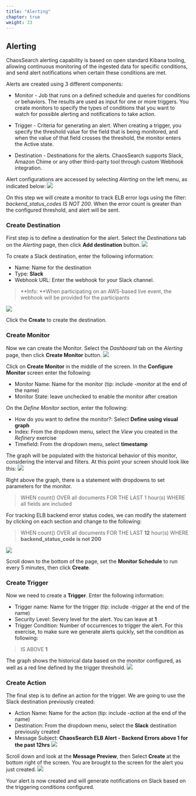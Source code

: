```yaml
---
title: "Alerting"
chapter: true
weight: 33
---
```


## Alerting

ChaosSearch alerting capability is based on open standard Kibana tooling, allowing continuous monitoring of the ingested data for specific conditions, and send alert notifications when certain these conditions are met. 

Alerts are created using 3 different components: 

 - Monitor - Job that runs on a defined schedule and queries for conditions or behaviors. The results are used as input for one or more triggers. You create monitors to specify the types of conditions that you want to watch for possible alerting and notifications to take action.

 - Trigger - Criteria for generating an alert. When creating a trigger, you specify the threshold value for the field that is being monitored, and when the value of that field crosses the threshold, the monitor enters the Active state.

 - Destination - Destinations for the alerts. ChaosSearch supports Slack, Amazon Chime or any other third-party tool through custom Webhook integration.

 Alert configurations are accessed by selecting *Alerting* on the left menu, as indicated below:
![](/images/analytics/kibana_alerting.jpg)

On this step we will create a monitor to track ELB error logs using the filter: *backend\_status\_codes IS NOT 200*. 
When the error count is greater than the configured threshold, and alert will be sent.

### Create Destination

First step is to define a destination for the alert. Select the *Destinations* tab on the *Alerting* page, then click **Add destination** button.
![](/images/analytics/alert_add_destination.jpg)

To create a Slack destination, enter the following information:

- Name: Name for the destination
- Type: **Slack**
- Webhook URL: Enter the webhook for your Slack channel.

> **Info: **When participating on an AWS-based live event, the webhook will be provided for the participants

![](/images/analytics/alert_destination_create.jpg)

Click the **Create** to create the destination.

### Create Monitor

Now we can create the Monitor. Select the *Dashboard* tab on the *Alerting* page, then click **Create Monitor** button.
![](/images/analytics/viewmonitors.jpg)

Click on **Create Monitor** in the middle of the screen. In the **Configure Monitor** screen enter the following:

- Monitor Name: Name for the monitor (tip: include *-monitor* at the end of the name) 
- Monitor State: leave unchecked to enable the monitor after creation

On the *Define Monitor* section, enter the following:

- How do you want to define the monitor?: Select **Define using visual graph**
- Index: From the dropdown menu, select the *View* you created in the *Refinery* exercise
- Timefield: From the dropdown menu, select **timestamp**

The graph will be populated with the historical behavior of this monitor, considering the interval and filters. 
At this point your screen should look like this:
![](/images/analytics/definemonitor.jpg)

Right above the graph, there is a statement with dropdowns to set parameters for the monitor.
> WHEN count() OVER all documents FOR THE LAST 1 hour(s) WHERE all fields are included

For tracking ELB backend error status codes, we can modify the statement by clicking on each section and change to the following:

> WHEN count() OVER all documents FOR THE LAST **12** hour(s) WHERE **backend_status_code is not 200**

![](/images/analytics/monitor_filter.jpg)

Scroll down to the bottom of the page, set the **Monitor Schedule** to run every 5 minutes, then click **Create**. 

### Create Trigger

Now we need to create a **Trigger**. Enter the following information: 

- Trigger name: Name for the trigger (tip: include *-trigger* at the end of the name) 
- Security Level: Severy level for the alert. You can leave at **1**
- Trigger Condition: Number of occurrences to trigger the alert. For this exercise, to make sure we generate alerts quickly, set the condition as following:

> IS ABOVE **1**

The graph shows the historical data based on the monitor configured, as well as a red line defined by the trigger threshold.
![](/images/analytics/definetrigger.jpg)


### Create Action

The final step is to define an action for the trigger. We are going to use the Slack destination previously created: 

- Action Name: Name for the action (tip: include *-action* at the end of the name)  
- Destination: From the dropdown menu, select the **Slack** destination previously created 
- Message Subject: **ChaosSearch ELB Alert - Backend Errors above 1 for the past 12hrs**
![](/images/analytics/alert_create.jpg)

Scroll down and look at the **Message Preview**, then Select **Create** at the bottom right of the screen. You are brought to the screen for the alert you just created.
![](/images/analytics/alertdashboard.jpg)

Your alert is now created and will generate notifications on Slack based on the triggering conditions configured.